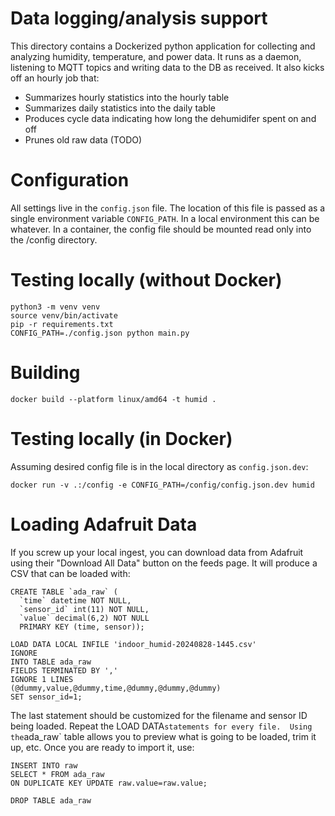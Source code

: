 # Data logging/analysis support

This directory contains a Dockerized python application for collecting
and analyzing humidity, temperature, and power data.  It runs as a daemon, listening to MQTT topics and writing data to the DB as received.  It also kicks off an hourly job that:
* Summarizes hourly statistics into the hourly table
* Summarizes daily statistics into the daily table
* Produces cycle data indicating how long the dehumidifer spent on and off
* Prunes old raw data (TODO)

# Configuration

All settings live in the `config.json` file.  The location of this file is
passed as a single environment variable `CONFIG_PATH`.  In a local environment
this can be whatever.  In a container, the config file should be mounted
read only into the /config directory.

# Testing locally (without Docker)
```
python3 -m venv venv
source venv/bin/activate
pip -r requirements.txt
CONFIG_PATH=./config.json python main.py
```

# Building
```
docker build --platform linux/amd64 -t humid .
```

# Testing locally (in Docker)
Assuming desired config file is in the local directory as `config.json.dev`:
```
docker run -v .:/config -e CONFIG_PATH=/config/config.json.dev humid
```

# Loading Adafruit Data

If you screw up your local ingest, you can download data from Adafruit
using their "Download All Data" button on the feeds page.  It will
produce a CSV that can be loaded with:

```
CREATE TABLE `ada_raw` (
  `time` datetime NOT NULL,
  `sensor_id` int(11) NOT NULL,
  `value` decimal(6,2) NOT NULL
  PRIMARY KEY (time, sensor));
  
LOAD DATA LOCAL INFILE 'indoor_humid-20240828-1445.csv'
IGNORE
INTO TABLE ada_raw
FIELDS TERMINATED BY ','
IGNORE 1 LINES
(@dummy,value,@dummy,time,@dummy,@dummy,@dummy)
SET sensor_id=1;
```

The last statement should be customized for the filename and sensor ID
being loaded.  Repeat the LOAD DATA` statements for every file.  Using
the `ada_raw` table allows you to preview what is going to be loaded,
trim it up, etc.  Once you are ready to import it, use:

```
INSERT INTO raw
SELECT * FROM ada_raw
ON DUPLICATE KEY UPDATE raw.value=raw.value;

DROP TABLE ada_raw
```

